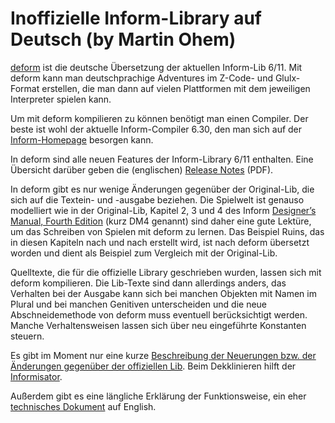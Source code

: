 # Inoffizielle Inform-Library auf Deutsch (by Martin Ohem)

[deform](http://www.martin-oehm.de/deform/) ist die deutsche Übersetzung der aktuellen Inform-Lib 6/11. Mit deform kann man deutschprachige Adventures im Z-Code- und Glulx-Format erstellen, die man dann auf vielen Plattformen mit dem jeweiligen Interpreter spielen kann.

Um mit deform kompilieren zu können benötigt man einen Compiler. Der beste ist wohl der aktuelle Inform-Compiler 6.30, den man sich auf der [Inform-Homepage](https://github.com/DavidKinder/Inform6) besorgen kann.

In deform sind alle neuen Features der Inform-Library 6/11 enthalten. Eine Übersicht darüber geben die (englischen) [Release Notes](https://ifarchive.org/indexes/if-archive/infocom/compilers/inform6/) (PDF).

In deform gibt es nur wenige Änderungen gegenüber der Original-Lib, die sich auf die Textein- und -ausgabe beziehen. Die Spielwelt ist genauso modelliert wie in der Original-Lib, Kapitel 2, 3 und 4 des Inform [Designer’s Manual, Fourth Edition](https://ifarchive.org/if-archive/infocom/compilers/inform6/manuals/designers_manual_4.zip) (kurz DM4 genannt) sind daher eine gute Lektüre, um das Schreiben von Spielen mit deform zu lernen. Das Beispiel Ruins, das in diesen Kapiteln nach und nach erstellt wird, ist nach deform übersetzt worden und dient als Beispiel zum Vergleich mit der Original-Lib.

Quelltexte, die für die offizielle Library geschrieben wurden, lassen sich mit deform kompilieren. Die Lib-Texte sind dann allerdings anders, das Verhalten bei der Ausgabe kann sich bei manchen Objekten mit Namen im Plural und bei manchen Genitiven unterscheiden und die neue Abschneidemethode von deform muss eventuell berücksichtigt werden. Manche Verhaltensweisen lassen sich über neu eingeführte Konstanten steuern.

Es gibt im Moment nur eine kurze [Beschreibung der Neuerungen bzw. der Änderungen gegenüber der offiziellen Lib](http://www.martin-oehm.de/deform/doku.html). Beim Dekklinieren hilft der [Informisator](http://www.martin-oehm.de/deform/informisator.html).

Außerdem gibt es eine längliche Erklärung der Funktionsweise, ein eher [technisches Dokument](http://www.martin-oehm.de/deform/technical.html) auf English.
